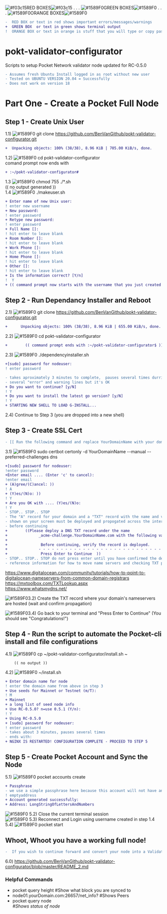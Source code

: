 ![#f03c15](https://via.placeholder.com/15/f03c15/000000?text=+)RED BOXES![#f03c15](https://via.placeholder.com/15/f03c15/000000?text=+) . . . ![#1589F0](https://via.placeholder.com/15/32CD32/000000?text=+)GREEN BOXES![#1589F0](https://via.placeholder.com/15/32CD32/000000?text=+) . . .  ![#1589F0](https://via.placeholder.com/15/FFC000/000000?text=+)ORANGE BOXES![#1589F0](https://via.placeholder.com/15/FFC000/000000?text=+)
```diff
-  RED BOX or text in red shows important errors/messages/warnings
+  GREEN BOX  or text in green shows terminal output 
!  ORANGE BOX or text in orange is stuff that you will type or copy paste into the terminal 
```
# pokt-validator-configurator
Scripts to setup Pocket Network validator node updated for RC-0.5.0 
```diff
- Assumes fresh Ubuntu Install logged in as root without new user  
- Tested on UBUNTU VERSION 20.04 = Successfully  
- Does not work on version 18  
```
# Part One - Create a Pocket Full Node
## Step 1 - Create Unix User
1.1) ![#1589F0](https://via.placeholder.com/15/FFC000/000000?text=+)
git clone https://github.com/BenVanGithub/pokt-validator-configurator.git
```diff
+  Unpacking objects: 100% (38/38), 8.96 KiB | 705.00 KiB/s, done.
```
1.2) ![#1589F0](https://via.placeholder.com/15/FFC000/000000?text=+) cd pokt-validator-configurator  
comand prompt now ends with
```diff
+ :~/pokt-validator-configurator#  
```
1.3  ![#1589F0](https://via.placeholder.com/15/FFC000/000000?text=+) chmod 755 ./*.sh  
        (( no output generated ))  
1.4  ![#1589F0](https://via.placeholder.com/15/FFC000/000000?text=+) ./makeuser.sh
```diff
+ Enter name of new Unix user:  
! enter new username
+ New password: 
! enter password
+ Retype new password:
! enter password
+ Full Name []: 
! hit enter to leave blank
+ Room Number []:
! hit enter to leave blank
+ Work Phone []: 
! hit enter to leave blank
+ Home Phone []:  
! hit enter to leave blank
+ Other []: 
! hit enter to leave blank
+ Is the information correct? [Y/n]
!  Y 
+ (( command prompt now starts with the username that you just created ))
```
## Step 2 - Run Dependancy Installer and Reboot
2.1)  ![#1589F0](https://via.placeholder.com/15/FFC000/000000?text=+) git clone https://github.com/BenVanGithub/pokt-validator-configurator.git
```diff
+      Unpacking objects: 100% (38/38), 8.96 KiB | 655.00 KiB/s, done.
```        
2.2)  ![#1589F0](https://via.placeholder.com/15/FFC000/000000?text=+) cd pokt-validator-configurator
```diff
+        (( command prompt ends with :~/pokt-validator-configurator$ ))
```        
2.3)  ![#1589F0](https://via.placeholder.com/15/FFC000/000000?text=+) ./dependencyinstaller.sh
```diff
+[sudo] password for nodeuser:
! enter password

- takes aproximately 3 minutes to complete,  pauses several times durring process
- several "error" and warning lines but it's OK
+ Do you want to continue? [y/N] 
! Y
+ Do you want to install the latest go version? [y/N] 
! Y
+ STARTING NEW SHELL TO LOAD G-INSTALL...
```
2.4) Continue to Step 3 (you are dropped into a new shell)

## Step 3 - Create SSL Cert


```diff
- [[ Run the following command and replace YourDomainName with your domain:]]  
```
3.1) ![#1589F0](https://via.placeholder.com/15/FFC000/000000?text=+) sudo certbot certonly -d  YourDomainName --manual --preferred-challenges dns 
```diff
+[sudo] password for nodeuser:
!enter password
+Enter email .... (Enter 'c' to cancel):
!enter email
+ (A)gree/(C)ancel: )) 
! A
+ (Y)es/(N)o: )) 
! Y
+ Are you OK with .... (Y)es/(N)o: 
! Y
- STOP.. STOP.. STOP
- The "A" record for your domain and a "TXT" record with the name and values
- shown on your screen must be deployed and propogated across the internet
- before continuing
+        ((Please deploy a DNS TXT record under the name
+              _acme-challenge.YourDomainName.com with the following value:
+
+               Before continuing, verify the record is deployed.
+              - - - - - - - - - - - - - - - - - - - - - - - - - - - - - - - - -
+               Press Enter to Continue  ))
- STOP.. STOP.. STOP do not press enter until you have confirmed the deployment of the TXT record and value.
- reference information for how to move name servers and checking TXT propagation
``` 
  https://www.digitalocean.com/community/tutorials/how-to-point-to-digitalocean-nameservers-from-common-domain-registrars
  https://mxtoolbox.com/TXTLookup.aspx  
  https://www.whatsmydns.net/
    
![#1589F0](https://via.placeholder.com/15/FFC000/000000?text=+)3.2) Create the TXT record where your domain's nameservers are hosted (wait and confirm propagation)

![#1589F0](https://via.placeholder.com/15/FFC000/000000?text=+)3.4) Go back to your terminal and "Press Enter to Continue" (You should see "Congratulations!")

## Step 4 - Run the script to automate the Pocket-cli install and file configurations
4.1)  ![#1589F0](https://via.placeholder.com/15/FFC000/000000?text=+) cp ~/pokt-validator-configurator/install.sh ~

        (( no output ))
4.2)  ![#1589F0](https://via.placeholder.com/15/FFC000/000000?text=+) ~/install.sh
```diff
+ Enter domain name for node 
! enter the domain name from above in step 3
+ Use seeds for Mainnet or Testnet (m/T): 
! M
+ Mainnet
+ a long list of seed node info
+ Use RC-0.5.0? n=use 0.5.1 (Y/n):
! Y
+ Using RC-0.5.0
+ [sudo] password for nodeuser: 
! enter password
- takes about 3 minutes, pauses several times
- ends with:
+ NGINX IS RESTARTED! CONFIGURATION COMPLETE - PROCEED TO STEP 5
```

## Step 5 - Create Pocket Account and Sync the Node
5.1) ![#1589F0](https://via.placeholder.com/15/FFC000/000000?text=+) pocket accounts create
```diff
+ Passphrase
- we use a simple passphrase here because this account will not have any money in it.
! emptyaddress
+ Account generated successfully:
+ Address: LongStringOfLettersAndNumbers
```
![#1589F0](https://via.placeholder.com/15/FFC000/000000?text=+) 5.2) Close the current terminal session  
![#1589F0](https://via.placeholder.com/15/FFC000/000000?text=+) 5.3) Reconnect and Login using username created in step 1.4  
5.4) ![#1589F0](https://via.placeholder.com/15/FFC000/000000?text=+) pocket start

## Whoot, Whoot you have a working full node!
```diff
-  If you wish to continue forward and convert your node into a Validator go to:
```
6.0) https://github.com/BenVanGithub/pokt-validator-configurator/blob/master/README_2.md

### Helpful Commands
- pocket query height           #Show what block you are synced to
- node01.yourDomain.com:26657/net_info?         #Shows Peers
- pocket query node <address>   #Shows status of node
